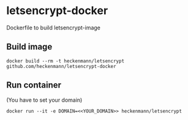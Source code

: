 # letsencrypt-docker
Dockerfile to build letsencrypt-image

## Build image
```
docker build --rm -t heckenmann/letsencrypt github.com/heckenmann/letsencrypt-docker
```

## Run container
(You have to set your domain)
```
docker run --it -e DOMAIN=<<YOUR_DOMAIN>> heckenmann/letsencrypt
```
